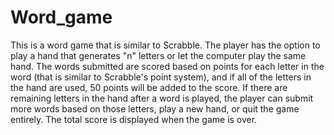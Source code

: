 # Word_game
This is a word game that is similar to Scrabble. The player has the option to play a hand that generates "n" letters or let the computer play the same hand. The words submitted are scored based on points for each letter in the word (that is similar to Scrabble's point system), and if all of the letters in the hand are used, 50 points will be added to the score. If there are remaining letters in the hand after a word is played, the player can submit more words based on those letters, play a new hand, or quit the game entirely. The total score is displayed when the game is over.
